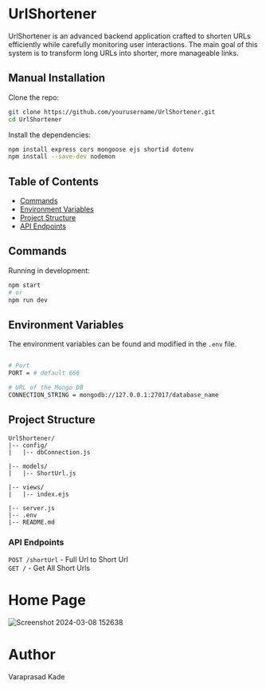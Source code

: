 # UrlShortener

UrlShortener is an advanced backend application crafted to shorten URLs efficiently while carefully monitoring user interactions. The main goal of this system is to transform long URLs into shorter, more manageable links.
## Manual Installation

Clone the repo:

```bash
git clone https://github.com/yourusername/UrlShortener.git
cd UrlShortener
```
Install the dependencies:

```bash
npm install express cors mongoose ejs shortid dotenv
npm install --save-dev nodemon
```




## Table of Contents

- [Commands](#commands)
- [Environment Variables](#environment-variables)
- [Project Structure](#project-structure)
- [API Endpoints](#api-endpoints)

## Commands

Running in development:

```bash
npm start
# or
npm run dev
```


## Environment Variables

The environment variables can be found and modified in the `.env` file.

```bash

# Port
PORT = # default 666

# URL of the Mongo DB
CONNECTION_STRING = mongodb://127.0.0.1:27017/database_name

```

## Project Structure

```
UrlShortener/
|-- config/
|   |-- dbConnection.js

|-- models/
|   |-- ShortUrl.js

|-- views/
|   |-- index.ejs

|-- server.js
|-- .env
|-- README.md

```

### API Endpoints

`POST /shortUrl` - Full Url to Short Url\
`GET /` - Get All Short Urls


# Home Page
![Screenshot 2024-03-08 152638](https://github.com/kvprasad13/URL-Shortener/assets/123655329/780d137d-a88d-45ed-9ac2-da2841211ef8)


# Author
Varaprasad Kade
